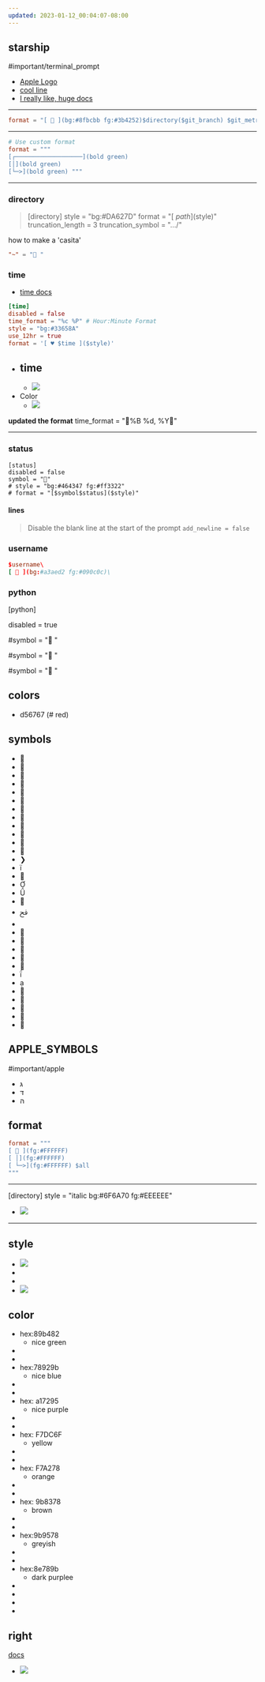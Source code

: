 ```yaml
---
updated: 2023-01-12_00:04:07-08:00
---
```



## starship
#important/terminal_prompt

- [Apple Logo](https://github.com/jasonlong/dotfiles/blob/main/starship/starship.toml)
- [cool line ](https://github.com/AshutoshDash1999/custom-starship.toml-file)
- [I really like, huge docs](https://github.com/Ruturajn/Dotfiles/blob/main/starship.toml)

---
``` TOML
format = "[  ](bg:#8fbcbb fg:#3b4252)$directory($git_branch) $git_metrics\n$character"
```

---
``` TOML
# Use custom format
format = """
[┌───────────────────](bold green)
[│](bold green)
[└─>](bold green) """
```
---



### directory

>[directory]
style = "bg:#DA627D"
format = "[ $path ]($style)"
truncation_length = 3
truncation_symbol = "…/"

how to make a 'casita'
``` toml
"~" = " "
```



### time

- [time docs](https://docs.rs/chrono/0.4.7/chrono/format/strftime/index.html)

``` toml
[time]
disabled = false
time_format = "%c %P" # Hour:Minute Format
style = "bg:#33658A"
use_12hr = true
format = '[ ♥ $time ]($style)'
```

- time
	- 
	- ![](aharo24_10.png)
- Color
	- ![](aharo24_12.png)


**updated the format**
		time_format = "%B %d, %Y"




---

### status

```
[status]
disabled = false
symbol = ""
# style = "bg:#464347 fg:#ff3322"
# format = "[$symbol$status]($style)"
```


#### lines

> Disable the blank line at the start of the prompt
`add_newline = false`



### username

``` toml
$username\
[  ](bg:#a3aed2 fg:#090c0c)\
```




### python
[python]

disabled = true

#symbol = " "

#symbol = "🐍 "

#symbol = "👾 "


## colors

- d56767 (# red)

## symbols

-   
- 
- 
- 
- 
- 
- 
- 
- 
- 
- 
- 
- ❯
- 
- 
- 
- 
- 
- ﰮ
- ﬽
- 
- 
- 
- 
- 
- 
- 
- 
- 
- 
- 
- ﯊


## APPLE_SYMBOLS
#important/apple

- גּ
- דּ
- הּ



## format

``` toml
format = """
[  ](fg:#FFFFFF)
[ │](fg:#FFFFFF)
[ └─>](fg:#FFFFFF) $all 
"""
```




---

[directory]
style = "italic bg:#6F6A70 fg:#EEEEEE"
- ![](aharo24_112.png)



---

## style

- ![](aharo24_113.png)
- 
- 
- ![](aharo24_114.png)








## color



- hex:89b482
	- nice green
- 
- 
- hex:78929b
	- nice blue
- 
- 
- hex: a17295
	- nice purple
- 
- 
- hex: F7DC6F
	- yellow
- 
- 
- hex: F7A278
	- orange 
- 
- 
- hex: 9b8378
	- brown
- 
- 
- hex:9b9578
	- greyish
- 
- 
- hex:8e789b
	- dark purplee
- 
- 
- 
- 


## right


[docs](https://starship.rs/advanced-config/#enable-right-prompt)


- ![](aharo24_115.png)





















